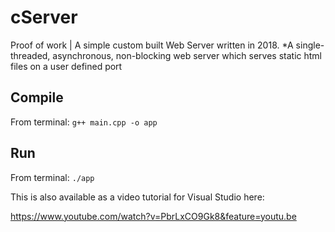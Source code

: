 # cServer
Proof of work | A simple custom built Web Server written in 2018.
*A single-threaded, asynchronous, non-blocking web server which serves static html files on a user defined port

## Compile
From terminal:
```g++ main.cpp -o app```

## Run
From terminal:
```./app```

This is also available as a video tutorial for Visual Studio here:

https://www.youtube.com/watch?v=PbrLxCO9Gk8&feature=youtu.be